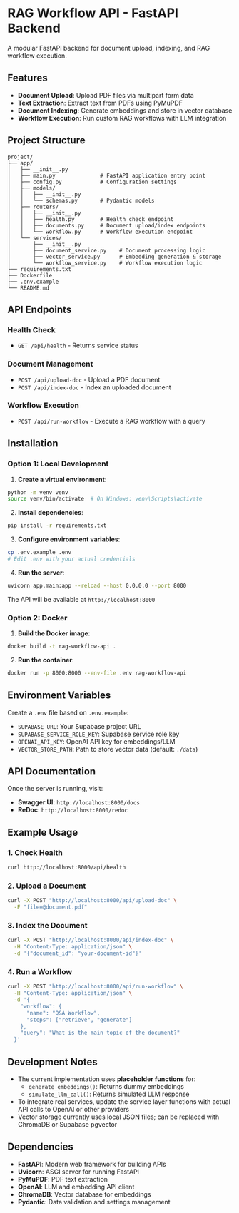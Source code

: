 # RAG Workflow API - FastAPI Backend

A modular FastAPI backend for document upload, indexing, and RAG workflow execution.

## Features

- **Document Upload**: Upload PDF files via multipart form data
- **Text Extraction**: Extract text from PDFs using PyMuPDF
- **Document Indexing**: Generate embeddings and store in vector database
- **Workflow Execution**: Run custom RAG workflows with LLM integration

## Project Structure

```
project/
├── app/
│   ├── __init__.py
│   ├── main.py              # FastAPI application entry point
│   ├── config.py            # Configuration settings
│   ├── models/
│   │   ├── __init__.py
│   │   └── schemas.py       # Pydantic models
│   ├── routers/
│   │   ├── __init__.py
│   │   ├── health.py        # Health check endpoint
│   │   ├── documents.py     # Document upload/index endpoints
│   │   └── workflow.py      # Workflow execution endpoint
│   └── services/
│       ├── __init__.py
│       ├── document_service.py    # Document processing logic
│       ├── vector_service.py      # Embedding generation & storage
│       └── workflow_service.py    # Workflow execution logic
├── requirements.txt
├── Dockerfile
├── .env.example
└── README.md
```

## API Endpoints

### Health Check
- `GET /api/health` - Returns service status

### Document Management
- `POST /api/upload-doc` - Upload a PDF document
- `POST /api/index-doc` - Index an uploaded document

### Workflow Execution
- `POST /api/run-workflow` - Execute a RAG workflow with a query

## Installation

### Option 1: Local Development

1. **Create a virtual environment**:
```bash
python -m venv venv
source venv/bin/activate  # On Windows: venv\Scripts\activate
```

2. **Install dependencies**:
```bash
pip install -r requirements.txt
```

3. **Configure environment variables**:
```bash
cp .env.example .env
# Edit .env with your actual credentials
```

4. **Run the server**:
```bash
uvicorn app.main:app --reload --host 0.0.0.0 --port 8000
```

The API will be available at `http://localhost:8000`

### Option 2: Docker

1. **Build the Docker image**:
```bash
docker build -t rag-workflow-api .
```

2. **Run the container**:
```bash
docker run -p 8000:8000 --env-file .env rag-workflow-api
```

## Environment Variables

Create a `.env` file based on `.env.example`:

- `SUPABASE_URL`: Your Supabase project URL
- `SUPABASE_SERVICE_ROLE_KEY`: Supabase service role key
- `OPENAI_API_KEY`: OpenAI API key for embeddings/LLM
- `VECTOR_STORE_PATH`: Path to store vector data (default: `./data`)

## API Documentation

Once the server is running, visit:
- **Swagger UI**: `http://localhost:8000/docs`
- **ReDoc**: `http://localhost:8000/redoc`

## Example Usage

### 1. Check Health
```bash
curl http://localhost:8000/api/health
```

### 2. Upload a Document
```bash
curl -X POST "http://localhost:8000/api/upload-doc" \
  -F "file=@document.pdf"
```

### 3. Index the Document
```bash
curl -X POST "http://localhost:8000/api/index-doc" \
  -H "Content-Type: application/json" \
  -d '{"document_id": "your-document-id"}'
```

### 4. Run a Workflow
```bash
curl -X POST "http://localhost:8000/api/run-workflow" \
  -H "Content-Type: application/json" \
  -d '{
    "workflow": {
      "name": "Q&A Workflow",
      "steps": ["retrieve", "generate"]
    },
    "query": "What is the main topic of the document?"
  }'
```

## Development Notes

- The current implementation uses **placeholder functions** for:
  - `generate_embeddings()`: Returns dummy embeddings
  - `simulate_llm_call()`: Returns simulated LLM response
- To integrate real services, update the service layer functions with actual API calls to OpenAI or other providers
- Vector storage currently uses local JSON files; can be replaced with ChromaDB or Supabase pgvector

## Dependencies

- **FastAPI**: Modern web framework for building APIs
- **Uvicorn**: ASGI server for running FastAPI
- **PyMuPDF**: PDF text extraction
- **OpenAI**: LLM and embedding API client
- **ChromaDB**: Vector database for embeddings
- **Pydantic**: Data validation and settings management
